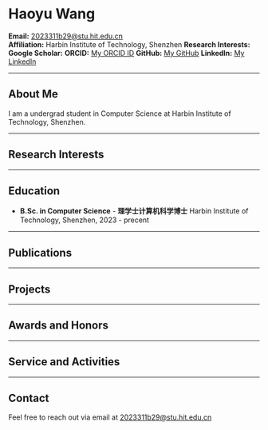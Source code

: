 # Haoyu Wang


**Email:** [2023311b29@stu.hit.edu.cn](mailto:2023311b29@stu.hit.edu.cn)  
**Affiliation:** Harbin Institute of Technology, Shenzhen 
**Research Interests:**  
**Google Scholar:** []()
**ORCID:** [My ORCID ID]()
**GitHub:** [My GitHub]([https://github.com/your-github](https://github.com/SakuraHana01))
**LinkedIn:** [My LinkedIn]()

---

## About Me

I am a undergrad student in Computer Science at Harbin Institute of Technology, Shenzhen.

------

## Research Interests


---

## Education

- **B.Sc. in Computer Science**  - **理学士计算机科学博士**
  Harbin Institute of Technology, Shenzhen, 2023 - precent

---

## Publications

---

## Projects


---

## Awards and Honors


---

## Service and Activities


---

## Contact

Feel free to reach out via email at [2023311b29@stu.hit.edu.cn](mailto:2023311b29@stu.hit.edu.cn)
